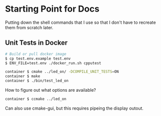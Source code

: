 # Starting Point for Docs

Putting down the shell commands that I use so that I don't have to recreate them
from scratch later.

## Unit Tests in Docker

```bash
# Build or pull docker image
$ cp test.env.example test.env
$ ENV_FILE=test.env ./docker_run.sh cpputest
```

```bash
container $ cmake ../led_on/ -DCOMPILE_UNIT_TESTS=ON
container $ make
container $ ./bin/test_led_on
```

How to figure out what options are available?
```bash
container $ ccmake ../led_on
```

Can also use cmake-gui, but this requires pipeing the display outout.
